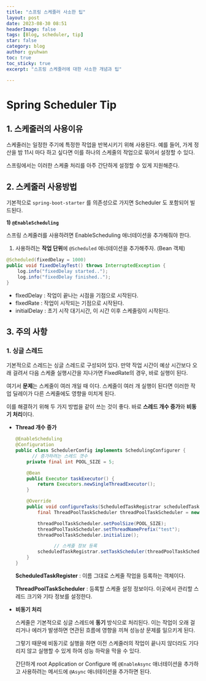 ```yaml
---
title: "스프링 스케줄러 사소한 팁"
layout: post
date: 2023-08-30 08:51
headerImage: false
tags: [Blog, scheduler, tip]
star: false
category: blog
author: gyuhwan
toc: true
toc_sticky: true
excerpt: "스프링 스케줄러에 대한 사소한 개념과 팁"

---
```


# Spring Scheduler Tip

## 1. 스케줄러의 사용이유

스케줄러는 일정한 주기에 특정한 작업을 반복시키기 위해 사용된다. 예를 들어, 가게 정산을 밤 11시 마다 하고 싶다면 이를 하나의 스케줄의 작업으로 묶어서 설정할 수 있다.

스프링에서는 이러한 스케줄 처리를 아주 간단하게 설정할 수 있게 지원해준다.

## 2. 스케줄러 사용방법

기본적으로 `spring-boot-starter` 를 의존성으로 가지면 Scheduler 도 포함되어 빌드된다.

**1) `@EnableScheduling`**

스프링 스케줄러를 사용하려면 EnableScheduling 애너테이션을 추가해줘야 한다.

1. 사용하려는 **작업 단위**에 `@Scheduled` 애너테이션을 추가해주자. (Bean 객체)

```java
@Scheduled(fixedDelay = 1000)
public void fixedDelayTest() throws InterruptedException {
    log.info("fixedDelay started..");
    log.info("fixedDelay finished..");
}
```

- flxedDelay : 작업이 끝나는 시점을 기점으로 시작된다.
- flxedRate : 작업이 시작되는 기점으로 시작된다.
- initialDelay : 초기 시작 대기시간, 이 시간 이후 스케줄링이 시작된다.

## 3. 주의 사항

### 1. 싱글 스레드

기본적으로 스레드는 싱글 스레드로 구성되어 있다. 만약 작업 시간이 예상 시간보다 오래 걸려서 다음 스케줄 실행시간을 지나가면 FlxedRate의 경우, 바로 실행이 된다.

여기서 **문제**는 스케줄이 여러 개일 때 이다. 스케줄이 여러 개 실행이 된다면 이러한 작업 딜레이가 다른 스케줄에도 영향을 미치게 된다.

이를 해결하기 위해 두 가지 방법을 같이 쓰는 것이 좋다. 바로 **스레드 개수 증가**와 **비동기 처리**이다.

- **Thread 개수 증가**

  ```java
  @EnableScheduling
  @Configuration
  public class SchedulerConfig implements SchedulingConfigurer {
  		// 증가하려는 스레드 갯수
      private final int POOL_SIZE = 5;
  
      @Bean
      public Executor taskExecutor() {
          return Executors.newSingleThreadExecutor();
      }
  
      @Override
      public void configureTasks(ScheduledTaskRegistrar scheduledTaskRegistrar) {
          final ThreadPoolTaskScheduler threadPoolTaskScheduler = new ThreadPoolTaskScheduler();
  
          threadPoolTaskScheduler.setPoolSize(POOL_SIZE);
          threadPoolTaskScheduler.setThreadNamePrefix("test");
          threadPoolTaskScheduler.initialize();
  
  				// 스케줄 정보 등록
          scheduledTaskRegistrar.setTaskScheduler(threadPoolTaskScheduler);
      }
  }
  ```

  **ScheduledTaskRegister** : 이름 그대로 스케줄 작업을 등록하는 객체이다.

  **ThreadPoolTaskScheduler** : 등록할 스케줄 설정 정보이다. 이곳에서 관리할 스레드 크기와 기타 정보를 설정한다.

- **비동기 처리**

  스케줄은 기본적으로 싱글 스레드에 **동기** 방식으로 처리된다. 이는 작업이 오래 걸리거나 에러가 발생하면 연관된 흐름에 영향을 끼쳐 성능상 문제를 일으키게 된다.

  그렇기 때문에 비동기로 실행을 하면 이전 스케줄러의 작업이 끝나지 않더라도 기다리지 않고 실행할 수 있게 하여 성능 하락을 막을 수 있다.

  간단하게 root Application or Configure 에 `@EnableAsync` 애너테이션을 추가하고 사용하려는 메서드에 `@Async` 애너테이션을 추가하면 된다.